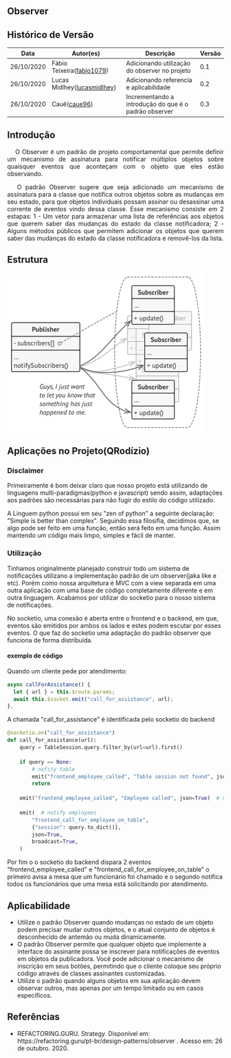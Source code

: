 ## Observer

## Histórico de Versão

<table>
  <thead>
    <tr>
      <th>Data</th>
      <th>Autor(es)</th>
      <th>Descrição</th>
      <th>Versão</th>
    </tr>
  </thead>
  <tbody>
    <tr>
      <td>26/10/2020</td>
      <td>
        Fábio Teixeira(<a target="blank" href="https://github.com/fabio1079">fabio1079</a>)
      </td>
      <td>Adicionando utilização do observer no projeto</td>
      <td>0.1</td>
    </tr>
    <tr>
      <td>26/10/2020</td>
      <td>
        Lucas Midlhey(<a target="blank" href="https://github.com/lucasmidlhey">lucasmidlhey</a>)
      </td>
      <td>Adicionando referencia e aplicabilidade</td>
      <td>0.2</td>
    </tr>
    <tr>
      <td>26/10/2020</td>
      <td>
        Cauê(<a target="blank" href="https://github.com/caue96">caue96</a>)
      </td>
      <td>Incrementando a introdução do que é o padrão observer</td>
      <td>0.3</td>
    </tr>
  </tbody>
</table>

## Introdução

<p align="justify">&emsp;
O Observer é um padrão de projeto comportamental que permite definir um mecanismo de assinatura para notificar múltiplos objetos sobre quaisquer eventos que aconteçam com o objeto que eles estão observando.
</p>
<p align="justify">&emsp;
O padrão Observer sugere que seja adicionado um mecanismo de assinatura para a classe que notifica outros objetos sobre as mudanças em seu estado, para que objetos individuais possam assinar ou desassinar uma corrente de eventos vindo dessa classe. Esse mecanismo consiste em 2 estapas: 1 - Um vetor para armazenar uma lista de referências aos objetos que querem saber das mudanças do estado da classe notificadora; 2 - Alguns métodos públicos que permitem adicionar os objetos que querem saber das mudanças do estado da classe notificadora e removê-los da lista.
</p>

## Estrutura

![Estrutura observer](../../images/design_patterns/observer.png)

## Aplicações no Projeto(QRodízio)

### Disclaimer

Primeiramente é bom deixar claro que nosso projeto está utilizando de linguagens multi-paradigmas(python e javascript) sendo assim, adaptações aos padrões são necessárias para não fugir do estilo do código utilizado.

A Linguem python possui em seu "zen of python" a seguinte declaração: "Simple is better than complex". Seguindo essa filosifia, decidimos que, se algo pode ser feito em uma função, então será feito em uma função. Assim mantendo um código mais limpo, simples e fácil de manter.

### Utilização

Tinhamos originalmente planejado construir todo um sistema de notificações utilizano a
implementação padrão de um observer(jaka like e etc). Porém como nossa arquitetura é MVC
com a view separada em uma outra aplicação com uma base de código completamente diferente e em outra linguagem. Acabamos por utilizar do socketio para o nosso sistema de notificações.

No socketio, uma conexão é aberta entre o frontend e o backend, em que, eventos são emitidos por ambos os lados e estes podem escutar por esses eventos. O que faz do socketio
uma adaptação do padrão observer que funciona de forma distribuída.

#### exemplo de código

Quando um cliente pede por atendimento:
```javascript
async callForAssistance() {
  let { url } = this.$route.params;
  await this.$socket.emit("call_for_assistance", url);
},
```

A chamada "call_for_assistance" é identificada pelo socketio do backend
```python
@socketio.on("call_for_assistance")
def call_for_assistance(url):
    query = TableSession.query.filter_by(url=url).first()

    if query == None:
        # nofity table
        emit("frontend_employee_called", "Table session not found", json=True)
        return

    emit("frontend_employee_called", "Employee called", json=True)  # nofity table

    emit(  # notify employees
        "frontend_call_for_employee_on_table",
        {"session": query.to_dict()},
        json=True,
        broadcast=True,
    )
```

Por fim o o socketio do backend dispara 2 eventos "frontend_employee_called" e "frontend_call_for_employee_on_table"
o primeiro avisa a mesa que um funcionário foi chamado e o segundo notifica todos os funcionários que uma mesa está solicitando por atendimento.

## Aplicabilidade

- Utilize o padrão Observer quando mudanças no estado de um objeto podem precisar mudar outros objetos, e o atual conjunto de objetos é desconhecido de antemão ou muda dinamicamente.
- O padrão Observer permite que qualquer objeto que implemente a interface do assinante possa se inscrever para notificações de eventos em objetos da publicadora. Você pode adicionar o mecanismo de inscrição em seus botões, permitindo que o cliente coloque seu próprio código através de classes assinantes customizadas.
- Utilize o padrão quando alguns objetos em sua aplicação devem observar outros, mas apenas por um tempo limitado ou em casos específicos.

## Referências

<ul>
<li>
REFACTORING.GURU. Strategy. Disponível em: https://refactoring.guru/pt-br/design-patterns/observer . Acesso em: 26 de outubro. 2020.
</li>
</ul>
